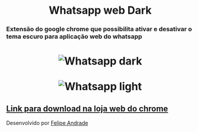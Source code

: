 <h1 align="center">Whatsapp web Dark</h1>

### Extensão do google chrome que possibilita ativar e desativar o tema escuro para aplicação web do whatsapp

<h1 align="center">
  <img alt="Whatsapp dark" src="https://ik.imagekit.io/lzkiso6iri/dark_f7W26eDvf.png" />
  
  <br/>
  <br/>
  
  <img alt="Whatsapp light" src="https://ik.imagekit.io/lzkiso6iri/light_itpK_GL97d.png" />
</h1>

## [Link para download na loja web do chrome](https://chrome.google.com/webstore/detail/dark-mode-whatsapp/endbeippgipenpfkhbdpbgajeidpoomi?hl=en&authuser=0)


Desenvolvido por [Felipe Andrade](https://github.com/felipeAndrade04)
